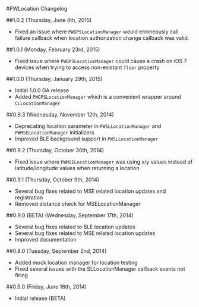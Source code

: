 #PWLocation Changelog

##1.0.2 (Thursday, June 4th, 2015)
* Fixed an issue where `PWGPSLocationManager` would erroneously call failure callback when location authorization change callback was valid.

##1.0.1 (Monday, February 23rd, 2015)
* Fixed issue where `PWGPSLocationManager` could cause a crash on iOS 7 devices when trying to access non-existant `floor` property

##1.0.0 (Thursday, January 29th, 2015)
* Initial 1.0.0 GA release
* Added `PWGPSLocationManager` which is a convenient wrapper around `CLLocationManager`

##0.9.3 (Wednesday, November 12th, 2014)
 * Deprecating location parameter in `PWSLLocationManager` and `PWMSELocationManager` initializers
 * Improved BLE background support in `PWSLLocationManager`


##0.9.2 (Thursday, October 30th, 2014)
 * Fixed issue where `PWMSELocationManager` was using x/y values instead of latitude/longitude values when returning a location

##0.9.1 (Thursday, October 9th, 2014)
 * Several bug fixes related to MSE related location updates and registration
 * Removed distance check for MSELocationManager


##0.9.0 (BETA) (Wednesday, September 17th, 2014)
 * Several bug fixes related to BLE location updates
 * Several bug fixes related to MSE related location updates
 * Improved documentation

##0.8.0 (Tuesday, September 2nd, 2014)
 * Added mock location manager for location testing
 * Fixed several issues with the SLLocationManager callback events not firing

##0.5.0 (Friday, June 18th, 2014)
 * Initial release (BETA)